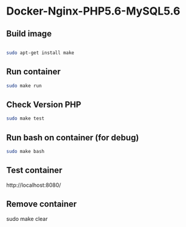 # Docker-Nginx-PHP5.6-MySQL5.6
Build image
-----------

```bash

sudo apt-get install make
```

Run container
-------------
```bash
sudo make run
```

Check Version PHP
-------------
```bash
sudo make test
```

Run bash on container (for debug)
-------------
```bash
sudo make bash
```

## Test container
http://localhost:8080/

## Remove container
sudo make clear
